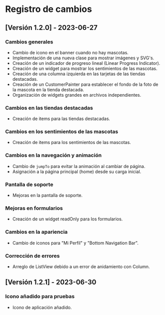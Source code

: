# Registro de cambios

## [Versión 1.2.0] - 2023-06-27

### Cambios generales

- Cambio de icono en el banner cuando no hay mascotas.
- Implementación de una nueva clase para mostrar imágenes y SVG's.
- Creación de un indicador de progreso lineal (Linear Progress Indicator).
- Creación de un widget para mostrar los sentimientos de las mascotas.
- Creación de una columna izquierda en las tarjetas de las tiendas destacadas.
- Creación de un CustomerPainter para establecer el fondo de la foto de la mascota en la tienda destacada.
- Organización de widgets grandes en archivos independientes.

### Cambios en las tiendas destacadas

- Creación de items para las tiendas destacadas.

### Cambios en los sentimientos de las mascotas

- Creación de items para los sentimientos de las mascotas.

### Cambios en la navegación y animación

- Cambio de `jumpTo` para evitar la animación al cambiar de página.
- Asignación a la página principal (home) desde su carga inicial.

### Pantalla de soporte

- Mejoras en la pantalla de soporte.

### Mejoras en formularios

- Creación de un widget readOnly para los formularios.

### Cambios en la apariencia

- Cambio de iconos para "Mi Perfil" y "Bottom Navigation Bar".

### Corrección de errores

- Arreglo de ListView debido a un error de anidamiento con Column.


## [Versión 1.2.1] - 2023-06-30

### Icono añadido para pruebas

- Icono de aplicación añadido.
